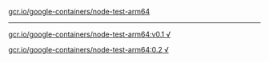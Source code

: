 [gcr.io/google-containers/node-test-arm64](https://hub.docker.com/r/anjia0532/node-test-arm64/tags/) 

----
[gcr.io/google-containers/node-test-arm64:v0.1 √](https://hub.docker.com/r/anjia0532/node-test-arm64/tags/)

[gcr.io/google-containers/node-test-arm64:0.2 √](https://hub.docker.com/r/anjia0532/node-test-arm64/tags/)

